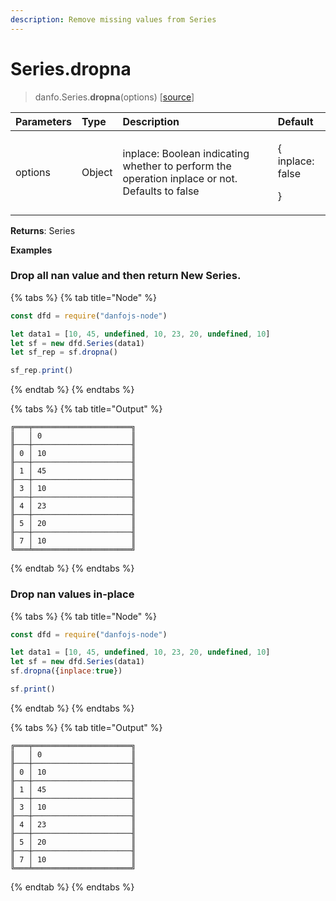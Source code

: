 ```yaml
---
description: Remove missing values from Series
---
```


# Series.dropna

> danfo.Series.**dropna**\(options\)     \[[source](https://github.com/opensource9ja/danfojs/blob/master/danfojs/src/core/series.js#L931)\]

<table>
  <thead>
    <tr>
      <th style="text-align:left">Parameters</th>
      <th style="text-align:left">Type</th>
      <th style="text-align:left">Description</th>
      <th style="text-align:left">Default</th>
    </tr>
  </thead>
  <tbody>
    <tr>
      <td style="text-align:left">options</td>
      <td style="text-align:left">Object</td>
      <td style="text-align:left">inplace: Boolean indicating whether to perform the operation inplace or
        not. Defaults to false</td>
      <td style="text-align:left">
        <p>{
          <br />inplace: false</p>
        <p>}</p>
      </td>
    </tr>
  </tbody>
</table>

**Returns**: Series

**Examples**

### Drop all nan value and then return New Series.

{% tabs %}
{% tab title="Node" %}
```javascript
const dfd = require("danfojs-node")

let data1 = [10, 45, undefined, 10, 23, 20, undefined, 10]
let sf = new dfd.Series(data1)
let sf_rep = sf.dropna()

sf_rep.print()
```
{% endtab %}
{% endtabs %}

{% tabs %}
{% tab title="Output" %}
```text
╔═══╤══════════════════════╗
║   │ 0                    ║
╟───┼──────────────────────╢
║ 0 │ 10                   ║
╟───┼──────────────────────╢
║ 1 │ 45                   ║
╟───┼──────────────────────╢
║ 3 │ 10                   ║
╟───┼──────────────────────╢
║ 4 │ 23                   ║
╟───┼──────────────────────╢
║ 5 │ 20                   ║
╟───┼──────────────────────╢
║ 7 │ 10                   ║
╚═══╧══════════════════════╝
```
{% endtab %}
{% endtabs %}

### Drop nan values in-place

{% tabs %}
{% tab title="Node" %}
```javascript
const dfd = require("danfojs-node")

let data1 = [10, 45, undefined, 10, 23, 20, undefined, 10]
let sf = new dfd.Series(data1)
sf.dropna({inplace:true})

sf.print()
```
{% endtab %}
{% endtabs %}

{% tabs %}
{% tab title="Output" %}
```text
╔═══╤══════════════════════╗
║   │ 0                    ║
╟───┼──────────────────────╢
║ 0 │ 10                   ║
╟───┼──────────────────────╢
║ 1 │ 45                   ║
╟───┼──────────────────────╢
║ 3 │ 10                   ║
╟───┼──────────────────────╢
║ 4 │ 23                   ║
╟───┼──────────────────────╢
║ 5 │ 20                   ║
╟───┼──────────────────────╢
║ 7 │ 10                   ║
╚═══╧══════════════════════╝
```
{% endtab %}
{% endtabs %}


